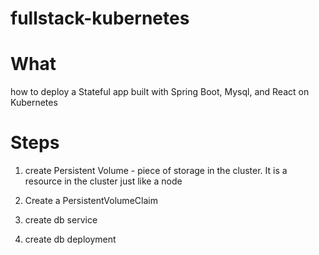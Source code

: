 # fullstack-kubernetes

# What
how to deploy a Stateful app built with Spring Boot, Mysql, and React on Kubernetes

# Steps 
1. create Persistent Volume - piece of storage in the cluster. It is a resource in the cluster just like a node
2. Create a PersistentVolumeClaim

1. create db service
2. create db deployment
